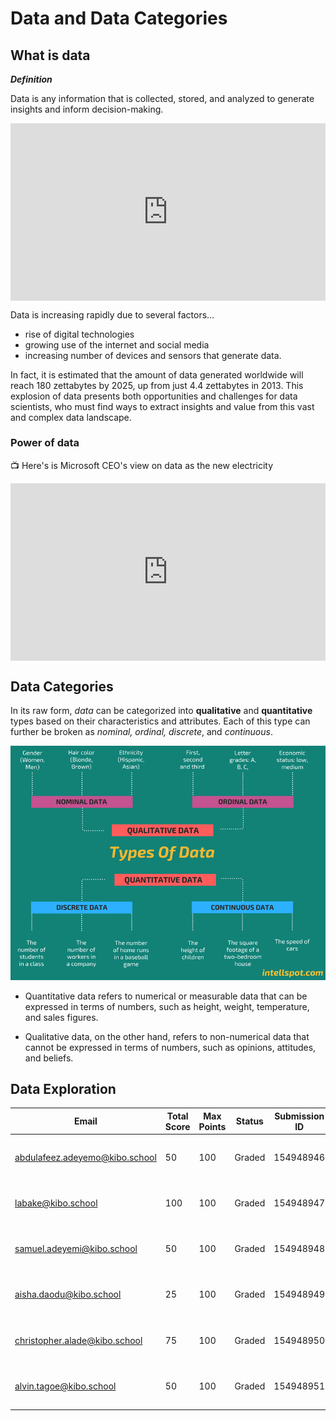 # Data and Data Categories

## What is data

<aside>

**_Definition_**

Data is any information that is collected, stored, and analyzed to generate insights and inform decision-making.

</aside>

<div style="position: relative; padding-bottom: 56.25%; height: 0;"><iframe src="https://www.youtube.com/embed/2X9pv7FUrOk" title="Sample Data Science Project" frameborder="0" allow="accelerometer; autoplay; clipboard-write; encrypted-media; gyroscope; picture-in-picture" allowfullscreen style="position: absolute; top: 0; left: 0; width: 100%; height: 100%;"></iframe></div>

Data is increasing rapidly due to several factors... 
- rise of digital technologies 
- growing use of the internet and social media 
- increasing number of devices and sensors that generate data. 

In fact, it is estimated that the amount of data generated worldwide will reach 180 zettabytes by 2025, up from just 4.4 zettabytes in 2013. This explosion of data presents both opportunities and challenges for data scientists, who must find ways to extract insights and value from this vast and complex data landscape.

### Power of data

<aside>

📺 Here's is Microsoft CEO's view on data as the new electricity 

</aside>

<div style="position: relative; padding-bottom: 56.25%; height: 0;"><iframe src="https://www.youtube.com/embed/VIAFQ5p2dxU?start=39" title="Sample Data Science Project" frameborder="0" allow="accelerometer; autoplay; clipboard-write; encrypted-media; gyroscope; picture-in-picture" allowfullscreen style="position: absolute; top: 0; left: 0; width: 100%; height: 100%;"></iframe></div>

## Data Categories
In its raw form, _data_ can be categorized into **qualitative** and **quantitative** types based on their characteristics and attributes. Each of this type can further be broken as _nominal, ordinal, discrete_, and _continuous_.

![data-type](./intro-to-data/data-type.png)

- Quantitative data refers to numerical or measurable data that can be expressed in terms of numbers, such as height, weight, temperature, and sales figures. 

- Qualitative data, on the other hand, refers to non-numerical data that cannot be expressed in terms of numbers, such as opinions, attitudes, and beliefs.

## Data Exploration

| Email                          | Total Score | Max Points | Status | Submission ID | Submission Time           | Lateness (H:M:S) |
|--------------------------------|-------------|------------|--------|---------------|---------------------------|------------------|
| abdulafeez.adeyemo@kibo.school | 50          | 100        | Graded | 154948946     | 2022-12-19 23:37:22 -0500 | 00:00:00         |
| labake@kibo.school             | 100         | 100        | Graded | 154948947     | 2022-12-19 23:37:22 -0500 | 00:00:00         |
| samuel.adeyemi@kibo.school     | 50          | 100        | Graded | 154948948     | 2022-12-19 23:37:22 -0500 | 00:00:00         |
| aisha.daodu@kibo.school        | 25          | 100        | Graded | 154948949     | 2022-12-19 23:37:22 -0500 | 00:00:00         |
| christopher.alade@kibo.school  | 75          | 100        | Graded | 154948950     | 2022-12-19 23:37:22 -0500 | 00:00:00         |
| alvin.tagoe@kibo.school        | 50          | 100        | Graded | 154948951     | 2022-12-19 23:37:22 -0500 | 00:00:00         |

<!-- 
- **Numerical Data**: This includes any data that can be represented by numbers, such as height, weight, temperature, or time.

- **Categorical Data**: This includes data that falls into categories or groups, such as gender, race, or occupation.

- **Text Data**: This includes any data in the form of written or spoken language, such as customer reviews, social media posts, or news articles.

- **Time Series Data**: This includes data that is collected over time, such as stock prices, weather patterns, or website traffic.

- **Spatial Data**: This includes data that is associated with a specific location or geographic area, such as GPS coordinates or city population.

- **Image and Video Data**: This includes any data in the form of digital images or videos, such as satellite imagery, medical scans, or security footage.

- **Graph and Network Data**: This includes data that is organized in the form of nodes and edges, such as social networks or transportation networks.

- **Sensor Data**: This includes data collected from sensors, such as temperature sensors, pressure sensors, or motion sensors.

- **Transactional Data**: This includes data associated with business transactions, such as sales data, customer orders, or financial transactions.
 -->






<!-- > 👉🏾 In the next section, we'll look at the role of data in decision-making, and understand different data categories. -->
